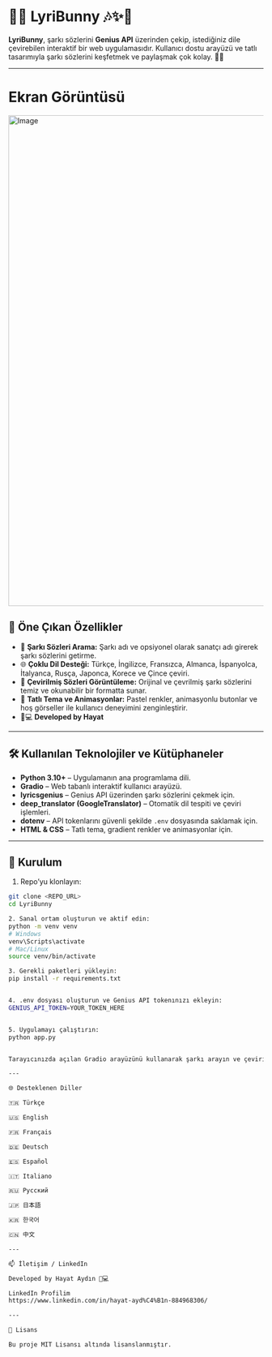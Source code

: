 
# 🐰✨ LyriBunny 🎶✨🐰

**LyriBunny**, şarkı sözlerini **Genius API** üzerinden çekip, istediğiniz dile çevirebilen interaktif bir web uygulamasıdır. Kullanıcı dostu arayüzü ve tatlı tasarımıyla şarkı sözlerini keşfetmek ve paylaşmak çok kolay. 🌸🎵

---

# Ekran Görüntüsü
<img width="1858" height="968" alt="Image" src="https://github.com/user-attachments/assets/4cb0c259-84a4-4252-ae33-152624cc3f07" />

## 🎯 Öne Çıkan Özellikler
- 🎤 **Şarkı Sözleri Arama:** Şarkı adı ve opsiyonel olarak sanatçı adı girerek şarkı sözlerini getirme.
- 🌐 **Çoklu Dil Desteği:** Türkçe, İngilizce, Fransızca, Almanca, İspanyolca, İtalyanca, Rusça, Japonca, Korece ve Çince çeviri.
- 📝 **Çevirilmiş Sözleri Görüntüleme:** Orijinal ve çevrilmiş şarkı sözlerini temiz ve okunabilir bir formatta sunar.
- 🐇 **Tatlı Tema ve Animasyonlar:** Pastel renkler, animasyonlu butonlar ve hoş görseller ile kullanıcı deneyimini zenginleştirir.
- 👩💻 **Developed by Hayat**

---

## 🛠 Kullanılan Teknolojiler ve Kütüphaneler
- **Python 3.10+** – Uygulamanın ana programlama dili.
- **Gradio** – Web tabanlı interaktif kullanıcı arayüzü.
- **lyricsgenius** – Genius API üzerinden şarkı sözlerini çekmek için.
- **deep_translator (GoogleTranslator)** – Otomatik dil tespiti ve çeviri işlemleri.
- **dotenv** – API tokenlarını güvenli şekilde `.env` dosyasında saklamak için.
- **HTML & CSS** – Tatlı tema, gradient renkler ve animasyonlar için.

---

## 🔧 Kurulum

1. Repo’yu klonlayın:
```bash
git clone <REPO_URL>
cd LyriBunny

2. Sanal ortam oluşturun ve aktif edin:
python -m venv venv
# Windows
venv\Scripts\activate
# Mac/Linux
source venv/bin/activate

3. Gerekli paketleri yükleyin:
pip install -r requirements.txt


4. .env dosyası oluşturun ve Genius API tokenınızı ekleyin:
GENIUS_API_TOKEN=YOUR_TOKEN_HERE


5. Uygulamayı çalıştırın:
python app.py


Tarayıcınızda açılan Gradio arayüzünü kullanarak şarkı arayın ve çeviriyi keşfedin! 🌟

---

🌐 Desteklenen Diller

🇹🇷 Türkçe

🇺🇸 English

🇫🇷 Français

🇩🇪 Deutsch

🇪🇸 Español

🇮🇹 Italiano

🇷🇺 Русский

🇯🇵 日本語

🇰🇷 한국어

🇨🇳 中文

---

📫 İletişim / LinkedIn

Developed by Hayat Aydın 👩💻

LinkedIn Profilim
https://www.linkedin.com/in/hayat-ayd%C4%B1n-884968306/

---

📄 Lisans

Bu proje MIT Lisansı altında lisanslanmıştır.
